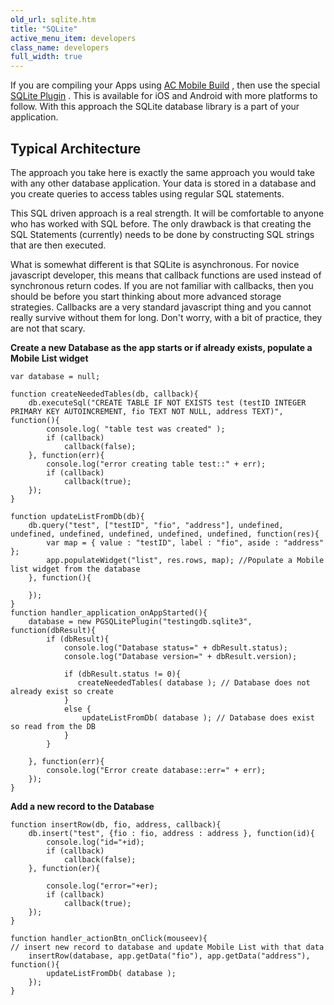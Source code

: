 ```yaml
---
old_url: sqlite.htm
title: "SQLite"
active_menu_item: developers
class_name: developers
full_width: true
---
```



If you are compiling your Apps using [AC Mobile Build](/developers/documentation/ac-mobile-build-phonegap/ac-mobile-build/) , then use the special [SQLite Plugin](/developers/documentation/ac-mobile-build-phonegap/ac-mobile-build/ac-build-plugins/sqlite-plugin/) . This is available for iOS and Android with more platforms to follow. With this approach the SQLite database library is a part of your application.

## Typical Architecture

The approach you take here is exactly the same approach you would take with any other database application. Your data is stored in a database and you create queries to access tables using regular SQL statements.

This SQL driven approach is a real strength. It will be comfortable to anyone who has worked with SQL before. The only drawback is that creating the SQL Statements (currently) needs to be done by constructing SQL strings that are then executed.

What is somewhat different is that SQLite is asynchronous. For novice javascript developer, this means that callback functions are used instead of synchronous return codes. If you are not familiar with callbacks, then you should be before you start thinking about more advanced storage strategies. Callbacks are a very standard javascript thing and you cannot really survive without them for long. Don't worry, with a bit of practice, they are not that scary.

**Create a new Database as the app starts or if already exists, populate a Mobile List widget**

    var database = null;
     
    function createNeededTables(db, callback){
        db.executeSql("CREATE TABLE IF NOT EXISTS test (testID INTEGER PRIMARY KEY AUTOINCREMENT, fio TEXT NOT NULL, address TEXT)", function(){
            console.log( "table test was created" );
            if (callback)
                callback(false);
        }, function(err){
            console.log("error creating table test::" + err);
            if (callback)
                callback(true);
        });
    }
     
    function updateListFromDb(db){
        db.query("test", ["testID", "fio", "address"], undefined, undefined, undefined, undefined, undefined, undefined, function(res){
            var map = { value : "testID", label : "fio", aside : "address" };
            app.populateWidget("list", res.rows, map); //Populate a Mobile list widget from the database
        }, function(){
        
        });
    }
    function handler_application_onAppStarted(){
        database = new PGSQLitePlugin("testingdb.sqlite3", function(dbResult){
            if (dbResult){
                console.log("Database status=" + dbResult.status);
                console.log("Database version=" + dbResult.version);
                    
                if (dbResult.status != 0){
                   createNeededTables( database ); // Database does not already exist so create
                }
                else {
                    updateListFromDb( database ); // Database does exist so read from the DB
                }
            }
            
        }, function(err){
            console.log("Error create database::err=" + err);
        });        
    }
    
**Add a new record to the Database**    
     
    function insertRow(db, fio, address, callback){
        db.insert("test", {fio : fio, address : address }, function(id){ 
            console.log("id="+id); 
            if (callback)
                callback(false);
        }, function(er){
            
            console.log("error="+er);
            if (callback)
                callback(true);
        });
    }
     
    function handler_actionBtn_onClick(mouseev){
    // insert new record to database and update Mobile List with that data
        insertRow(database, app.getData("fio"), app.getData("address"), function(){
            updateListFromDb( database );
        });        
    }
   



